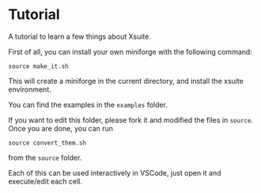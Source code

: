 # Tutorial
A tutorial to learn a few things about Xsuite.

First of all, you can install your own miniforge with the following command:
```
source make_it.sh
```
This will create a miniforge in the current directory, and install the xsuite environment.

You can find the examples in the `examples` folder.

If you want to edit this folder, please fork it and modified the files in `source`.
Once you are done, you can run 
```
source convert_them.sh
```
from the `source` folder.

Each of this can be used interactively in VSCode, just open it and execute/edit each cell.